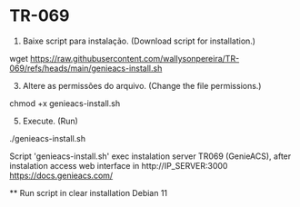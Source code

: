 # TR-069
1. Baixe script para instalação. (Download script for installation.)
   
wget https://raw.githubusercontent.com/wallysonpereira/TR-069/refs/heads/main/genieacs-install.sh

3. Altere as permissões do arquivo. (Change the file permissions.)
   
chmod +x genieacs-install.sh

5. Execute. (Run)
   
./genieacs-install.sh


Script 'genieacs-install.sh' exec instalation server TR069 (GenieACS), after instalation access web interface in http://IP_SERVER:3000
https://docs.genieacs.com/

** Run script in clear installation Debian 11
